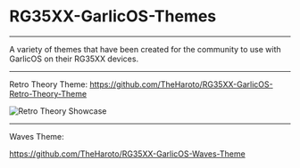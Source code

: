 # RG35XX-GarlicOS-Themes
**************************************************
A variety of themes that have been created for the community to use with GarlicOS on their RG35XX devices.
**************************************************

Retro Theory Theme:  https://github.com/TheHaroto/RG35XX-GarlicOS-Retro-Theory-Theme

![Retro Theory Showcase](https://user-images.githubusercontent.com/131164472/233557159-9ee8feb2-3685-4b12-a5ae-49fcb5ef00f5.gif)


**************************************************

Waves Theme:



https://github.com/TheHaroto/RG35XX-GarlicOS-Waves-Theme
